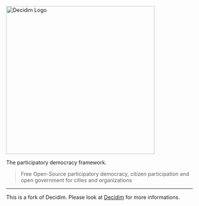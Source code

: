 <img src="https://cdn.rawgit.com/decidim/decidim/master/logo.svg" alt="Decidim Logo" width="400">

The participatory democracy framework.

> Free Open-Source participatory democracy, citizen participation and open government for cities and organizations

------------------------------------

This is a fork of Decidim. Please look at [Decidim](https://github.com/decidim/decidim) for more informations.
